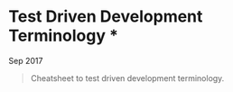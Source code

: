 # Test Driven Development Terminology *

Sep 2017

> Cheatsheet to test driven development terminology.